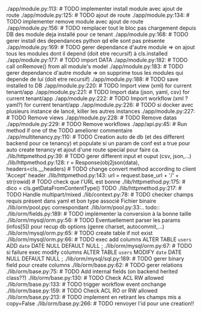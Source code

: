 ./app/module.py:113:        # TODO implementer install module avec ajout de route
./app/module.py:125:        # TODO ajout de route
./app/module.py:134:        # TODO implementer remove module avec ajout de route
./app/module.py:156:        # TODO remplacer tout le bloc pas chargement depuis DB des module deja installé pour ce tenant
./app/module.py:168:            # TODO gerer install des dependances python qd elle sont pas présente
./app/module.py:169:            # TODO gerer dependance d'autre module => on ajout tous les modules dont il depend (doit etre recursif) à cls.installed
./app/module.py:177:            # TODO import DATA
./app/module.py:182:            # TODO call onRemove() from all module's model
./app/module.py:183:            # TODO gerer dependance d'autre module => on supprime tous les modules qui depende de lui (doit etre recursif)
./app/module.py:188:        # TODO save installed to DB
./app/module.py:220:        # TODO Import view (xml) for current tenant/app
./app/module.py:221:        # TODO Import data (json, yaml, csv) for current tenant/app
./app/module.py:222:        # TODO Import workflow (xml ? yaml?) for current tenant/app
./app/module.py:226:        # TODO si docker avec plusieurs instance de lancé, killer les autres instances
./app/module.py:227:        # TODO Remove views
./app/module.py:228:        # TODO Remove datas
./app/module.py:229:        # TODO Remove workflows
./app/api.py:45:            # Run method if one of the TODO ameliorer commentaire
./app/multitenancy.py:110:            # TODO Creation auto de db (et des different backend pour ce tenancy) et populate si un param de conf est a true pour auto create tenancy et ajout d'une route special pour faire ca.
./lib/httpmethod.py:39:    # TODO gerer different input et ouput (csv, json,...)
./lib/httpmethod.py:128:        r = Response(obj2json(data), headers=cls.__headers)  # TODO change convert method according to client 'Accept' header
./lib/httpmethod.py:143:            url = request.base_url + '/' + str(rowid)  # TODO check que l'URL est bonne
./lib/httpmethod.py:175:        # dico = cls.getDataFromContentType() TODO
./lib/httpmethod.py:217:            # TODO Handle multipart/mixed
./lib/context.py:78:        # TODO checker champs requis présent dans yaml et bon type associé
Fichier binaire ./lib/orm/pool.pyc correspondant
./lib/orm/pool.py:33:.. todo::
./lib/orm/fields.py:189:        # TODO implémenter la conversion à la bonne taille
./lib/orm/mysql/orm.py:56:        # TODO Eventuellement parser les params (infos[5]) pour recup db options (genre charset, autocommit,...)
./lib/orm/mysql/orm.py:65:        # TODO create table if not exist
./lib/orm/mysql/orm.py:66:        # TODO exec add columns ALTER TABLE `users` ADD `date` DATE NULL DEFAULT NULL ;
./lib/orm/mysql/orm.py:67:        # TODO si failure exec modify columns ALTER TABLE `users` MODIFY `date` DATE NULL DEFAULT NULL ;
./lib/orm/mysql/sql.py:189:        # TODO gerer binary field pour create columns
./lib/orm/base.py:62:                # TODO gerer relations
./lib/orm/base.py:75:    # TODO Add internal fields (on backend herited class??)
./lib/orm/base.py:130:            # TODO Check ACL RW allowed
./lib/orm/base.py:133:            # TODO trigger workflow event onchange
./lib/orm/base.py:159:            # TODO Check ACL RO or RW allowed
./lib/orm/base.py:213:        # TODO implement en retirant les champs mis a copy=False
./lib/orm/base.py:266:        # TODO renvoyer l'id pour une creation!!
